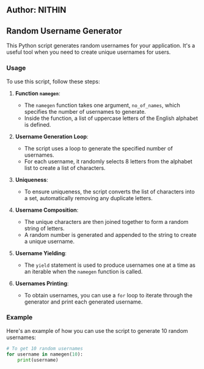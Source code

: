 ## Author: NITHIN
## Random Username Generator

This Python script generates random usernames for your application. It's a useful tool when you need to create unique usernames for users.

### Usage

To use this script, follow these steps:

1. **Function `namegen`**:
    - The `namegen` function takes one argument, `no_of_names`, which specifies the number of usernames to generate.
    - Inside the function, a list of uppercase letters of the English alphabet is defined.

2. **Username Generation Loop**:
    - The script uses a loop to generate the specified number of usernames.
    - For each username, it randomly selects 8 letters from the alphabet list to create a list of characters.

3. **Uniqueness**:
    - To ensure uniqueness, the script converts the list of characters into a set, automatically removing any duplicate letters.

4. **Username Composition**:
    - The unique characters are then joined together to form a random string of letters.
    - A random number is generated and appended to the string to create a unique username.

5. **Username Yielding**:
    - The `yield` statement is used to produce usernames one at a time as an iterable when the `namegen` function is called.

6. **Usernames Printing**:
    - To obtain usernames, you can use a `for` loop to iterate through the generator and print each generated username.

### Example

Here's an example of how you can use the script to generate 10 random usernames:

```python
# To get 10 random usernames
for username in namegen(10):
    print(username)

